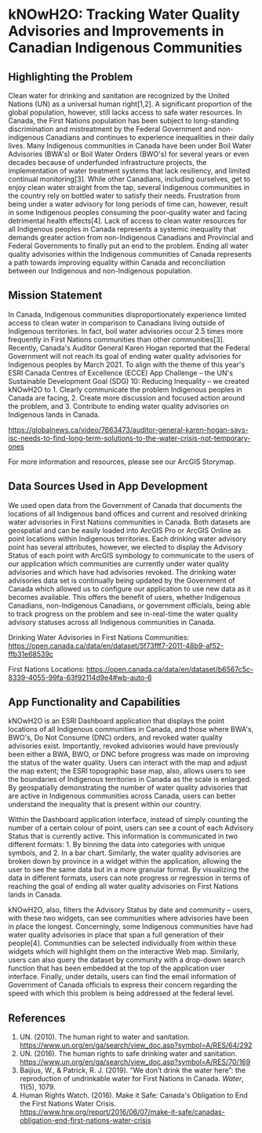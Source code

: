 # kNOwH2O: Tracking Water Quality Advisories and Improvements in Canadian Indigenous Communities #

## Highlighting the Problem ##

Clean water for drinking and sanitation are recognized by the United Nations (UN) as a universal human right[1,2]. A significant proportion of the global population, however, still lacks access to safe water resources. In Canada, the First Nations population has been subject to long-standing discrimination and mistreatment by the Federal Government and non-indigenous Canadians and continues to experience inequalities in their daily lives. Many Indigenous communities in Canada have been under Boil Water Advisories (BWA's) or Boil Water Orders (BWO's) for several years or even decades because of underfunded infrastructure projects, the implementation of water treatment systems that lack resiliency, and limited continual monitoring[3]. While other Canadians, including ourselves, get to enjoy clean water straight from the tap, several Indigenous communities in the country rely on bottled water to satisfy their needs. Frustration from being under a water advisory for long periods of time can, however, result in some Indigenous peoples consuming the poor-quality water and facing detrimental health effects[4]. Lack of access to clean water resources for all Indigenous peoples in Canada represents a systemic inequality that demands greater action from non-Indigenous Canadians and Provincial and Federal Governments to finally put an end to the problem. Ending all water quality advisories within the Indigenous communities of Canada represents a path towards improving equality within Canada and reconciliation between our Indigenous and non-Indigenous population. 

## Mission Statement ##

In Canada, Indigenous communities disproportionately experience limited access to clean water in comparison to Canadians living outside of Indigenous territories. In fact, boil water advisories occur 2.5 times more frequently in First Nations communities than other communities[3]. Recently, Canada's Auditor General Karen Hogan reported that the Federal Government will not reach its goal of ending water quality advisories for Indigenous peoples by March 2021. To align with the theme of this year's ESRI Canada Centres of Excellence (ECCE) App Challenge – the UN's Sustainable Development Goal (SDG) 10: Reducing Inequality – we created kNOwH2O to 1. Clearly communicate the problem Indigenous peoples in Canada are facing, 2. Create more discussion and focused action around the problem, and 3. Contribute to ending water quality advisories on Indigenous lands in Canada. 

https://globalnews.ca/video/7663473/auditor-general-karen-hogan-says-isc-needs-to-find-long-term-solutions-to-the-water-crisis-not-temporary-ones

For more information and resources, please see our ArcGIS Storymap. 

## Data Sources Used in App Development ##

We used open data from the Government of Canada that documents the locations of all Indigenous band offices and current and resolved drinking water advisories in First Nations communities in Canada. Both datasets are geospatial and can be easily loaded into ArcGIS Pro or ArcGIS Online as point locations within Indigenous territories. Each drinking water advisory point has several attributes, however, we elected to display the Advisory Status of each point with ArcGIS symbology to communicate to the users of our application which communities are currently under water quality advisories and which have had advisories revoked. The drinking water advisories data set is continually being updated by the Government of Canada which allowed us to configure our application to use new data as it becomes available. This offers the benefit of users, whether Indigenous Canadians, non-Indigenous Canadians, or government officials, being able to track progress on the problem and see in-real-time the water quality advisory statuses across all Indigenous communities in Canada.

Drinking Water Advisories in First Nations Communities: https://open.canada.ca/data/en/dataset/5f73fff7-2011-48b9-af52-ffb31e68539c

First Nations Locations: https://open.canada.ca/data/en/dataset/b6567c5c-8339-4055-99fa-63f92114d9e4#wb-auto-6

## App Functionality and Capabilities ##

kNOwH2O is an ESRI Dashboard application that displays the point locations of all Indigenous communities in Canada, and those where BWA's, BWO's, Do Not Consume (DNC) orders, and revoked water quality advisories exist. Importantly, revoked advisories would have previously been either a BWA, BWO, or DNC before progress was made on improving the status of the water quality. Users can interact with the map and adjust the map extent; the ESRI topographic base map, also, allows users to see the boundaries of Indigenous territories in Canada as the scale is enlarged. By geospatially demonstrating the number of water quality advisories that are active in Indigenous communities across Canada, users can better understand the inequality that is present within our country. 

Within the Dashboard application interface, instead of simply counting the number of a certain colour of point, users can see a count of each Advisory Status that is currently active. This information is communicated in two different formats: 1. By binning the data into categories with unique symbols, and 2. In a bar chart. Similarly, the water quality advisories are broken down by province in a widget within the application, allowing the user to see the same data but in a more granular format. By visualizing the data in different formats, users can note progress or regression in terms of reaching the goal of ending all water quality advisories on First Nations lands in Canada. 

kNOwH2O, also, filters the Advisory Status by date and community – users, with these two widgets, can see communities where advisories have been in place the longest. Concerningly, some Indigenous communities have had water quality advisories in place that span a full generation of their people[4]. Communities can be selected individually from within these widgets which will highlight them on the interactive Web map. Similarly, users can also query the dataset by community with a drop-down search function that has been embedded at the top of the application user interface. Finally, under details, users can find the email information of Government of Canada officials to express their concern regarding the speed with which this problem is being addressed at the federal level. 

## References ##
1. UN. (2010). The human right to water and sanitation. https://www.un.org/en/ga/search/view_doc.asp?symbol=A/RES/64/292
2. UN. (2016). The human rights to safe drinking water and sanitation. https://www.un.org/en/ga/search/view_doc.asp?symbol=A/RES/70/169
3. Baijius, W., & Patrick, R. J. (2019). “We don’t drink the water here”: the reproduction of undrinkable water for First Nations in Canada. *Water*, 11(5), 1079. 
4. Human Rights Watch. (2016). Make it Safe: Canada's Obligation to End the First Nations Water Crisis. https://www.hrw.org/report/2016/06/07/make-it-safe/canadas-obligation-end-first-nations-water-crisis
